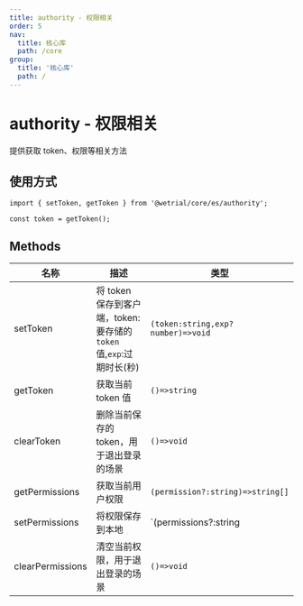 ```yaml
---
title: authority - 权限相关
order: 5
nav:
  title: 核心库
  path: /core
group:
  title: '核心库'
  path: /
---
```


# authority - 权限相关

提供获取 token、权限等相关方法

## 使用方式

```tsx |pure
import { setToken, getToken } from '@wetrial/core/es/authority';

const token = getToken();
```

## Methods

| 名称 | 描述 | 类型 |
| --- | --- | --- |
| setToken | 将 token 保存到客户端，token: 要存储的 `token` 值,`exp`:过期时长(秒) | `(token:string,exp?number)=>void` |
| getToken | 获取当前 token 值 | `()=>string` |
| clearToken | 删除当前保存的 token，用于退出登录的场景 | `()=>void` |
| getPermissions | 获取当前用户权限 | `(permission?:string)=>string[]` |
| setPermissions | 将权限保存到本地 | `(permissions?:string | string[])=>void` |
| clearPermissions | 清空当前权限，用于退出登录的场景 | `()=>void` |
